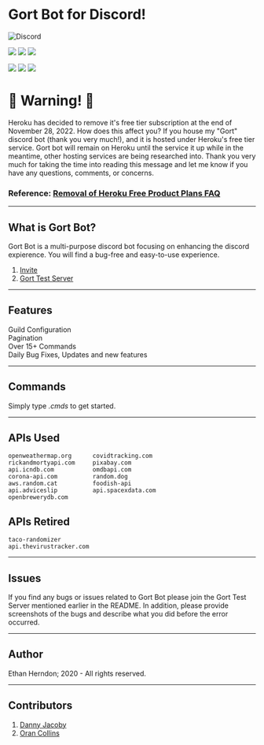 # Gort Bot for Discord!    

![Discord](https://img.shields.io/discord/731313281893138453.svg?label=&logo=discord&logoColor=ffffff&color=7389D8&labelColor=6A7EC2)


![](https://img.shields.io/github/last-commit/HerndonE/Gort-Bot?style=plastic) 
![](https://img.shields.io/github/languages/top/HerndonE/Gort-Bot) 
![](https://img.shields.io/github/repo-size/HerndonE/Gort-Bot)

![](https://img.shields.io/github/forks/HerndonE/Gort-Bot?style=social) ![](https://img.shields.io/github/stars/HerndonE/Gort-Bot?style=social) ![](https://img.shields.io/github/watchers/HerndonE/Gort-Bot?style=social)

# 🚨 Warning! 🚨
Heroku has decided to remove it's free tier subscription at the end of November 28, 2022.
How does this affect you? If you house my "Gort" discord bot (thank you very much!), and it is hosted under Heroku's free tier service. Gort bot will remain on Heroku until the service it up while in the meantime, other hosting services are being researched into. Thank you very much for taking the time into reading this message and let me know if you have any questions, comments, or concerns.

### Reference: [Removal of Heroku Free Product Plans FAQ](https://help.heroku.com/RSBRUH58/removal-of-heroku-free-product-plans-faq)

----
## What is Gort Bot?
Gort Bot is a multi-purpose discord bot focusing on enhancing the discord expierence. You will find a bug-free and easy-to-use experience.     

1. [Invite](https://discord.com/oauth2/authorize?client_id=723709096175468636&scope=bot)   
2. [Gort Test Server](https://discord.gg/w3Mc4fm)

----
## Features
Guild Configuration   
Pagination    
Over 15+ Commands  
Daily Bug Fixes, Updates and new features


---
## Commands
    
Simply type _.cmds_ to get started.      

---
<!--
## Configuration    

1. Gort will alert the server whenever someone is streaming!    
	1. Create a channel called 'streaming'.    
	2. Go live with whatever streaming service you are on.     
	3. Gort will tell users who is live.     
		However it MAY occasionally spam so fix coming soon.    


----
-->
## APIs Used    
```
openweathermap.org      covidtracking.com
rickandmortyapi.com     pixabay.com            
api.icndb.com           omdbapi.com     
corona-api.com          random.dog    
aws.random.cat          foodish-api        
api.adviceslip          api.spacexdata.com        
openbrewerydb.com           
```    
## APIs Retired
```
taco-randomizer  
api.thevirustracker.com      
```   

----
## Issues
If you find any bugs or issues related to Gort Bot please join the Gort Test Server mentioned earlier in the README. In addition, please provide screenshots of the bugs and describe what you did before the error occurred.

---
## Author
Ethan Herndon; 2020 - All rights reserved.

---
## Contributors
1. [Danny Jacoby](https://github.com/DannyJacoby)
2. [Oran Collins](https://github.com/wisehackermonkey)
